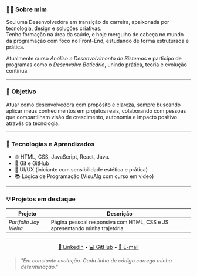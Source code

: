 <!-- Capa -->
<p align="center"
  <img src="https://github.com/JOYVIEIR4/JOYVIEIR4/blob/main/git/minha-capa.jpg?raw=true) alt="Vieira logo dourado" width="100%" height="350" />
</p>

### 👩‍💻 Sobre mim

Sou uma Desenvolvedora em transição de carreira, apaixonada por tecnologia, design e soluções criativas.  
Tenho formação na área da saúde, e hoje mergulho de cabeça no mundo da programação com foco no Front-End, estudando de forma estruturada e prática.

Atualmente curso *Análise e Desenvolvimento de Sistemas* e participo de programas como o *Desenvolve Boticário*, unindo prática, teoria e evolução contínua.

---

### 🎯 Objetivo

Atuar como desenvolvedora com propósito e clareza, sempre buscando aplicar meus conhecimentos em projetos reais, colaborando com pessoas que compartilham visão de crescimento, autonomia e impacto positivo através da tecnologia.

---

### 🚀 Tecnologias e Aprendizados

- 🌐 HTML, CSS, JavaScript, React, Java.
- 📁 Git e GitHub  
- 🎨 UI/UX (iniciante com sensibilidade estética e prática)  
- 📚 Lógica de Programação (VisuAlg com curso em video)  

<p aling="center">
  <a img src="https://github.com/JOYVIEIR/JOYVIEIR4/blob/main/img/html.svg?raw=true) alt="icone HTML" width="100" </a>
  <a img src="https://github.com/JOYVIEIR4/JOYVIEIR4/blob/main/img/css.svg?raw=true) alt="icone CSS" width="100" </a>
  <a img src="https://github.com/JOYVIEIR4/JOYVIEIR4/blob/main/img/js.svg?raw=tue) alt="icone JS" width="100" </a>
</p>  

---

### 💡 Projetos em destaque

| Projeto | Descrição |
|--------|-----------|
| *Portfolio Joy Vieira* | Página pessoal responsiva com HTML, CSS e JS apresentando minha trajetória |

---

<p align="center">
  <a href="https://www.linkedin.com/in/joicevieir/">🔗 LinkedIn</a> • 
  <a href="https://github.com/JOVIEIR4">💻 GitHub</a> • 
  <a href="joicevieirab@hotmail.com">📩 E-mail</a>
</p>



> *"Em constante evolução. Cada linha de código carrega minha determinação."*
